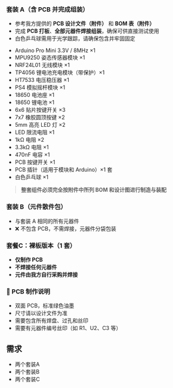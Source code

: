 

### 套装 A（含 PCB 并完成组装）

- 参考我方提供的 **PCB 设计文件（附件）** 和 **BOM 表（附件）**
- 完成 **PCB 打板**、**全部元器件焊接组装**，确保可供直接测试使用
- 白色乒乓球需用于光学跟踪，请确保包含并牢固固定

* Arduino Pro Mini 3.3V / 8MHz ×1
* MPU9250 姿态传感器模块 ×1
* NRF24L01 无线模块 ×1
* TP4056 锂电池充电模块（带保护）×1
* HT7533 电压稳压器 ×1
* PS4 模拟摇杆模块 ×1
* 18650 电池座 ×1
* 18650 锂电池 ×1
* 6x6 贴片按键开关 ×3
* 7x7 橡胶圆顶按键 ×2
* 5mm 高亮 LED 灯 ×2
* LED 限流电阻 ×1
* 1kΩ 电阻 ×2
* 3.3kΩ 电阻 ×1
* 470nF 电容 ×1
* PCB 按键开关 ×1
* PCB 插针（适用于模块和 Arduino）×1 套
* 白色乒乓球 ×1

> **整套组件必须完全按附件中所列 BOM 和设计图进行制造与装配**

 ### 套装 B（元件散件包）

- 与套装 A 相同的所有元器件
- ❌ 不包含 PCB，不需焊接，元器件分袋包装

### 套餐C：裸板版本（1 套）

- **仅制作 PCB**
- **不焊接任何元器件**
- **元件由我方自行采购并焊接**

### 📌 PCB 制作说明

- 双面 PCB，标准绿色油墨
- 尺寸请以设计文件为准
- 需要包含所有焊盘、过孔和丝印
- 需要有元器件编号丝印（如 R1、U2、C3 等）

## 需求
- 两个套装A
- 两个套装B
- 两个套装C
